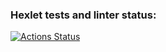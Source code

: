 ### Hexlet tests and linter status:
[![Actions Status](https://github.com/MaksymAfanasiev/frontend-project-lvl2/workflows/hexlet-check/badge.svg)](https://github.com/MaksymAfanasiev/frontend-project-lvl2/actions)